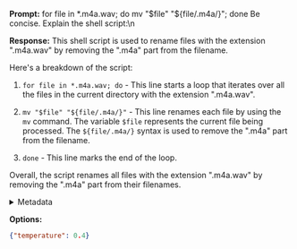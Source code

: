 **Prompt:**
for file in *.m4a.wav; do mv "$file" "${file/.m4a/}"; done
 Be concise. Explain the shell script:\n

**Response:**
This shell script is used to rename files with the extension ".m4a.wav" by removing the ".m4a" part from the filename. 

Here's a breakdown of the script:

1. `for file in *.m4a.wav; do` - This line starts a loop that iterates over all the files in the current directory with the extension ".m4a.wav".

2. `mv "$file" "${file/.m4a/}"` - This line renames each file by using the `mv` command. The variable `$file` represents the current file being processed. The `${file/.m4a/}` syntax is used to remove the ".m4a" part from the filename.

3. `done` - This line marks the end of the loop.

Overall, the script renames all files with the extension ".m4a.wav" by removing the ".m4a" part from their filenames.

<details><summary>Metadata</summary>

- Duration: 8999 ms
- Datetime: 2023-09-23T10:49:36.087220
- Model: gpt-3.5-turbo-0613

</details>

**Options:**
```json
{"temperature": 0.4}
```

